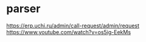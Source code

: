 # parser
https://erp.uchi.ru/admin/call-request/admin/request
https://www.youtube.com/watch?v=os5ig-EekMs

